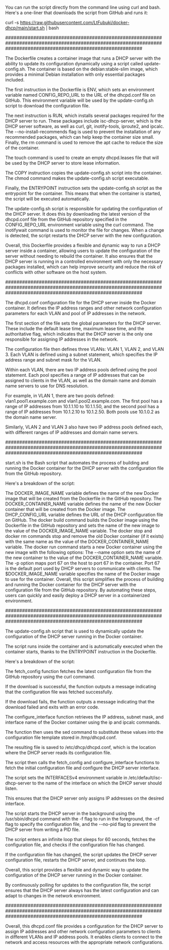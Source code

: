You can run the script directly from the command line using curl and bash. Here's a one-liner that downloads the script from GitHub and runs it:

curl -s https://raw.githubusercontent.com/LtFubuki/docker-dhcp/main/start.sh | bash



#################################################################################################################################################################



The Dockerfile creates a container image that runs a DHCP server with the ability to update its configuration dynamically using a script called update-config.sh. The container is based on the debian:stable-slim image, which provides a minimal Debian installation with only essential packages included.

The first instruction in the Dockerfile is ENV, which sets an environment variable named CONFIG_REPO_URL to the URL of the dhcpd.conf file on GitHub. This environment variable will be used by the update-config.sh script to download the configuration file.

The next instruction is RUN, which installs several packages required for the DHCP server to run. These packages include isc-dhcp-server, which is the DHCP server software, as well as curl, git, inotify-tools, iproute2, and ipcalc. The --no-install-recommends flag is used to prevent the installation of any recommended packages, which can help keep the container size small. Finally, the rm command is used to remove the apt cache to reduce the size of the container.

The touch command is used to create an empty dhcpd.leases file that will be used by the DHCP server to store lease information.

The COPY instruction copies the update-config.sh script into the container. The chmod command makes the update-config.sh script executable.

Finally, the ENTRYPOINT instruction sets the update-config.sh script as the entrypoint for the container. This means that when the container is started, the script will be executed automatically.

The update-config.sh script is responsible for updating the configuration of the DHCP server. It does this by downloading the latest version of the dhcpd.conf file from the GitHub repository specified in the CONFIG_REPO_URL environment variable using the curl command. The inotifywait command is used to monitor the file for changes. When a change is detected, the script restarts the DHCP server with the new configuration.

Overall, this Dockerfile provides a flexible and dynamic way to run a DHCP server inside a container, allowing users to update the configuration of the server without needing to rebuild the container. It also ensures that the DHCP server is running in a controlled environment with only the necessary packages installed, which can help improve security and reduce the risk of conflicts with other software on the host system.



#################################################################################################################################################################



The dhcpd.conf configuration file for the DHCP server inside the Docker container. It defines the IP address ranges and other network configuration parameters for each VLAN and pool of IP addresses in the network.

The first section of the file sets the global parameters for the DHCP server. These include the default lease time, maximum lease time, and the authoritative flag, which indicates that the DHCP server is the only one responsible for assigning IP addresses in the network.

The configuration file then defines three VLANs: VLAN 1, VLAN 2, and VLAN 3. Each VLAN is defined using a subnet statement, which specifies the IP address range and subnet mask for the VLAN.

Within each VLAN, there are two IP address pools defined using the pool statement. Each pool specifies a range of IP addresses that can be assigned to clients in the VLAN, as well as the domain name and domain name servers to use for DNS resolution.

For example, in VLAN 1, there are two pools defined: vlan1.pool1.example.com and vlan1.pool2.example.com. The first pool has a range of IP addresses from 10.1.1.10 to 10.1.1.50, and the second pool has a range of IP addresses from 10.1.2.10 to 10.1.2.50. Both pools use 10.1.0.2 as the domain name server.

Similarly, VLAN 2 and VLAN 3 also have two IP address pools defined each, with different ranges of IP addresses and domain name servers.


#################################################################################################################################################################


start.sh is the Bash script that automates the process of building and running the Docker container for the DHCP server with the configuration file from the GitHub repository.

Here's a breakdown of the script:

The DOCKER_IMAGE_NAME variable defines the name of the new Docker image that will be created from the Dockerfile in the GitHub repository.
The DOCKER_CONTAINER_NAME variable defines the name of the new Docker container that will be created from the Docker image.
The DHCP_CONFIG_URL variable defines the URL of the DHCP configuration file on GitHub.
The docker build command builds the Docker image using the Dockerfile in the GitHub repository and sets the name of the new image to the value of the DOCKER_IMAGE_NAME variable.
The docker stop and docker rm commands stop and remove the old Docker container (if it exists) with the same name as the value of the DOCKER_CONTAINER_NAME variable.
The docker run command starts a new Docker container using the new image with the following options:
The --name option sets the name of the new container to the value of the DOCKER_CONTAINER_NAME variable.
The -p option maps port 67 on the host to port 67 in the container. Port 67 is the default port used by DHCP servers to communicate with clients.
The $DOCKER_IMAGE_NAME variable specifies the name of the Docker image to use for the container.
Overall, this script simplifies the process of building and running the Docker container for the DHCP server with the configuration file from the GitHub repository. By automating these steps, users can quickly and easily deploy a DHCP server in a containerized environment.



#################################################################################################################################################################


The update-config.sh script that is used to dynamically update the configuration of the DHCP server running in the Docker container. 

The script runs inside the container and is automatically executed when the container starts, thanks to the ENTRYPOINT instruction in the Dockerfile.

Here's a breakdown of the script:

The fetch_config function fetches the latest configuration file from the GitHub repository using the curl command. 

If the download is successful, the function outputs a message indicating that the configuration file was fetched successfully. 

If the download fails, the function outputs a message indicating that the download failed and exits with an error code.

The configure_interface function retrieves the IP address, subnet mask, and interface name of the Docker container using the ip and ipcalc commands. 

The function then uses the sed command to substitute these values into the configuration file template stored in /tmp/dhcpd.conf. 

The resulting file is saved to /etc/dhcp/dhcpd.conf, which is the location where the DHCP server reads its configuration file.

The script then calls the fetch_config and configure_interface functions to fetch the initial configuration file and configure the DHCP server interface.

The script sets the INTERFACESv4 environment variable in /etc/default/isc-dhcp-server to the name of the interface on which the DHCP server should listen. 

This ensures that the DHCP server only assigns IP addresses on the desired interface.

The script starts the DHCP server in the background using the /usr/sbin/dhcpd command with the -f flag to run in the foreground, the -cf flag to specify the configuration file, and the --no-pid flag to prevent the DHCP server from writing a PID file.

The script enters an infinite loop that sleeps for 60 seconds, fetches the configuration file, and checks if the configuration file has changed. 

If the configuration file has changed, the script updates the DHCP server configuration file, restarts the DHCP server, and continues the loop.

Overall, this script provides a flexible and dynamic way to update the configuration of the DHCP server running in the Docker container. 

By continuously polling for updates to the configuration file, the script ensures that the DHCP server always has the latest configuration and can adapt to changes in the network environment.



#################################################################################################################################################################

Overall, this dhcpd.conf file provides a configuration for the DHCP server to assign IP addresses and other network configuration parameters to clients in different VLANs and IP address pools. It enables clients to connect to the network and access resources with the appropriate network configurations.

